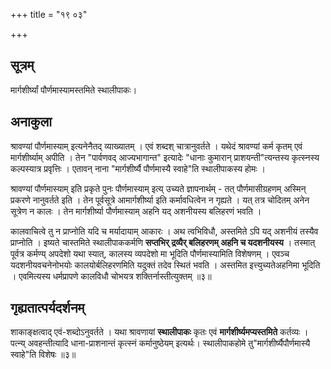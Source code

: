 +++
title = "१९ ०३"

+++
## सूत्रम्
मार्गशीर्ष्यां पौर्णमास्यामस्तमिते स्थालीपाकः।
## अनाकुला
श्रावण्यां पौर्णमास्याम् इत्यनेनैतद् व्याख्यातम् ।
एवं शब्दश् चात्रानुवर्तते ।
यथेदं श्रावण्यां कर्म कृतम् एवं मार्गशीर्ष्याम् अपीति ।
तेन "पार्वणवद् आज्यभागान्त" इत्यादेः "धानाः कुमारान् प्राशयन्ती"त्यन्तस्य कृत्स्नस्य कल्पस्यात्र प्रवृत्तिः ।
एतावन् नाना "मार्गशीर्ष्यै पौर्णमास्यै स्वाहे"ति स्थालीपाकस्य होमः ।  

श्रावण्यां पौर्णमास्याम् इति प्रकृते पुनः पौर्णमास्याम् इत्य् उच्यते ज्ञापनार्थम् - तत् पौर्णमासीग्रहणम् अस्मिन् प्रकरणे नानुवर्तते इति ।
तेन पूर्वसूत्रे आमार्गशीर्ष्या इति कर्मावधित्वेन न गृह्यते ।
यत् तत्र चोदितम् अनेन सूत्रेण न कालः ।
तेन मार्गशीर्ष्या पौर्णमास्याम् अहनि यद् अशनीयस्य बलिहरणं भवति ।

कालवाचित्वे तु न प्राप्नोति यदि च मर्यादायाम् आकारः ।
अथ त्वभिविधौ, अस्तमिते ऽपि यद् अशनीयं तस्यैव प्राप्नोति ।
इष्यते चास्तमिते स्थालीपाककर्मणि **सप्तभिर् द्रव्यैर् बलिहरणम् अहनि च यदशनीयस्य** ।
तस्मात् पूर्वत्र कर्मण्य् अपदेशो यथा स्यात्, कालस्य व्यपदेशो मा भूदिति पौर्णमास्यामिति विशेषणम् ।
एवञ्च यदशनीयवचनेनोभयोः कालयोर्बलिहरणमिति यदुक्तं तदेव स्थितं भवति ।
अस्तमित इत्त्युच्यतेअहनिमा भूदिति ।
एवमित्यस्य धर्मप्रापणे कालविधौ चोभयत्र शक्तिर्नास्तीत्युक्तम् ॥३॥

## गृह्यतात्पर्यदर्शनम्
शाकाङ्क्षत्वाद् एवं-शब्दोऽनुवर्तते ।
यथा श्रावणायां **स्थालीपाकः** कृतः एवं **मार्गशीर्ष्यमप्यस्तमिते** कर्तव्यः ।
पत्न्य् अवहन्तीत्यादि धाना-प्राशनान्तं कृत्स्नं कर्मानुष्ठेयम् इत्यर्थः। स्थालीपाकहोमे तु"मार्गशीर्ष्यैपौर्णमास्यै स्वाहे"ति विशेषः ॥३॥
